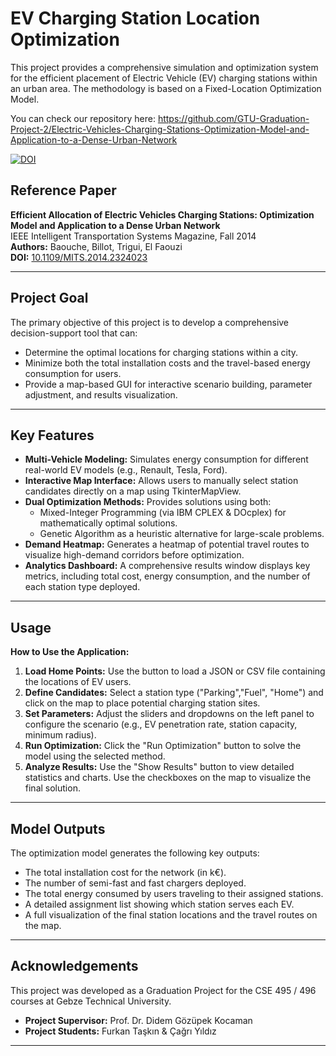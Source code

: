# EV Charging Station Location Optimization

This project provides a comprehensive simulation and optimization system for the efficient placement of Electric Vehicle (EV) charging stations within an urban area. The methodology is based on a Fixed-Location Optimization Model.

You can check our repository here: https://github.com/GTU-Graduation-Project-2/Electric-Vehicles-Charging-Stations-Optimization-Model-and-Application-to-a-Dense-Urban-Network

[![DOI](https://zenodo.org/badge/1007183055.svg)](https://doi.org/10.5281/zenodo.15768037)

## Reference Paper

**Efficient Allocation of Electric Vehicles Charging Stations: Optimization Model and Application to a Dense Urban Network**  
IEEE Intelligent Transportation Systems Magazine, Fall 2014  
**Authors:** Baouche, Billot, Trigui, El Faouzi  
**DOI:** [10.1109/MITS.2014.2324023](https://doi.org/10.1109/MITS.2014.2324023)

---

## Project Goal

The primary objective of this project is to develop a comprehensive decision-support tool that can:

- Determine the optimal locations for charging stations within a city.
- Minimize both the total installation costs and the travel-based energy consumption for users.
- Provide a map-based GUI for interactive scenario building, parameter adjustment, and results visualization.

---

## Key Features

- **Multi-Vehicle Modeling:** Simulates energy consumption for different real-world EV models (e.g., Renault, Tesla, Ford).
- **Interactive Map Interface:** Allows users to manually select station candidates directly on a map using TkinterMapView.
- **Dual Optimization Methods:** Provides solutions using both:
  - Mixed-Integer Programming (via IBM CPLEX & DOcplex) for mathematically optimal solutions.
  - Genetic Algorithm as a heuristic alternative for large-scale problems.
- **Demand Heatmap:** Generates a heatmap of potential travel routes to visualize high-demand corridors before optimization.
- **Analytics Dashboard:** A comprehensive results window displays key metrics, including total cost, energy consumption, and the number of each station type deployed.

---

## Usage

**How to Use the Application:**

1. **Load Home Points:** Use the button to load a JSON or CSV file containing the locations of EV users.
2. **Define Candidates:** Select a station type ("Parking","Fuel", "Home") and click on the map to place potential charging station sites.
3. **Set Parameters:** Adjust the sliders and dropdowns on the left panel to configure the scenario (e.g., EV penetration rate, station capacity, minimum radius).
4. **Run Optimization:** Click the "Run Optimization" button to solve the model using the selected method.
5. **Analyze Results:** Use the "Show Results" button to view detailed statistics and charts. Use the checkboxes on the map to visualize the final solution.

---

## Model Outputs

The optimization model generates the following key outputs:

- The total installation cost for the network (in k€).
- The number of semi-fast and fast chargers deployed.
- The total energy consumed by users traveling to their assigned stations.
- A detailed assignment list showing which station serves each EV.
- A full visualization of the final station locations and the travel routes on the map.

---

## Acknowledgements

This project was developed as a Graduation Project for the CSE 495 / 496 courses at Gebze Technical University.

- **Project Supervisor:** Prof. Dr. Didem Gözüpek Kocaman  
- **Project Students:** Furkan Taşkın & Çağrı Yıldız

---


